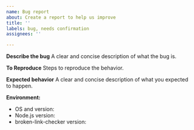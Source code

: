 ```yaml
---
name: Bug report
about: Create a report to help us improve
title: ''
labels: bug, needs confirmation
assignees: ''

---
```


**Describe the bug**
A clear and concise description of what the bug is.

**To Reproduce**
Steps to reproduce the behavior.

**Expected behavior**
A clear and concise description of what you expected to happen.

**Environment:**
 - OS and version:
 - Node.js version:
 - broken-link-checker version:
